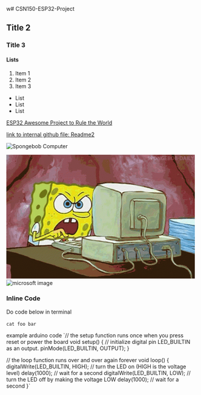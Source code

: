 w# CSN150-ESP32-Project

## Title 2

### Title 3

#### Lists

1. Item 1
2. Item 2
3. Item 3

* List
* List
* List


[ESP32 Awesome Project to Rule the World](https://website.com)

[link to internal github file: Readme2](../master/README-part2.md)

![Spongebob Computer](../main/spongebob-computer.gif)

![Spongebob Computer with link from Github](https://github.com/ereedsanchez/CSN150-ESP32-Project/blob/main/spongebob-computer.gif)
![microsoft image](https://www.marketplace.org/wp-content/uploads/2021/06/GettyImages-459885938.jpg?w=350)

### Inline Code 

Do code below in terminal

`cat foo bar `

example arduino code
`// the setup function runs once when you press reset or power the board
void setup() {
  // initialize digital pin LED_BUILTIN as an output.
  pinMode(LED_BUILTIN, OUTPUT);
}

// the loop function runs over and over again forever
void loop() {
  digitalWrite(LED_BUILTIN, HIGH);   // turn the LED on (HIGH is the voltage level)
  delay(1000);                       // wait for a second
  digitalWrite(LED_BUILTIN, LOW);    // turn the LED off by making the voltage LOW
  delay(1000);                       // wait for a second
}`

